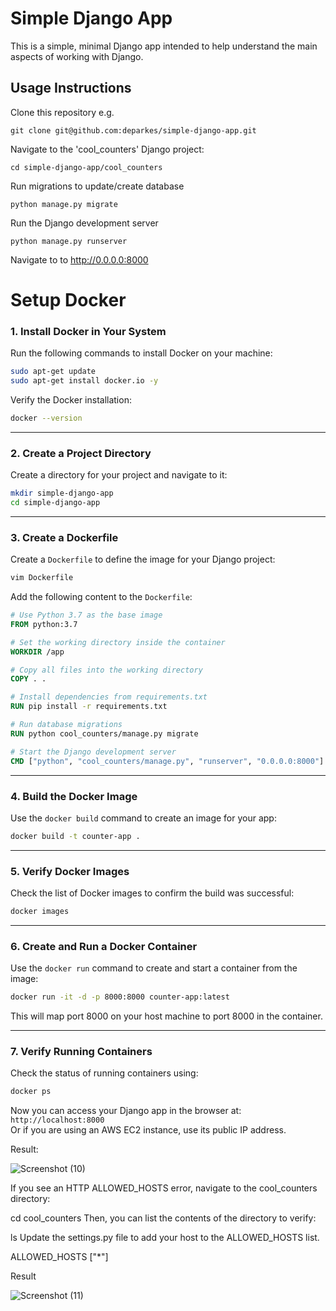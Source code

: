 # Simple Django App
This is a simple, minimal Django app intended to help understand the main aspects of working with Django.

## Usage Instructions
Clone this repository e.g.

```
git clone git@github.com:deparkes/simple-django-app.git
```

Navigate to the 'cool_counters' Django project:

```
cd simple-django-app/cool_counters
```

Run migrations to update/create database
```
python manage.py migrate
```

Run the Django development server
```
python manage.py runserver
```

Navigate to to http://0.0.0.0:8000

# Setup Docker

### 1. Install Docker in Your System  
Run the following commands to install Docker on your machine:  
```bash
sudo apt-get update 
sudo apt-get install docker.io -y
```
Verify the Docker installation:  
```bash
docker --version
```

---

### 2. Create a Project Directory  
Create a directory for your project and navigate to it:  
```bash
mkdir simple-django-app
cd simple-django-app
```

---

### 3. Create a Dockerfile  
Create a `Dockerfile` to define the image for your Django project:  
```bash
vim Dockerfile
```

Add the following content to the `Dockerfile`:  
```dockerfile
# Use Python 3.7 as the base image
FROM python:3.7

# Set the working directory inside the container
WORKDIR /app

# Copy all files into the working directory
COPY . .

# Install dependencies from requirements.txt
RUN pip install -r requirements.txt

# Run database migrations
RUN python cool_counters/manage.py migrate

# Start the Django development server
CMD ["python", "cool_counters/manage.py", "runserver", "0.0.0.0:8000"]
```

---

### 4. Build the Docker Image  
Use the `docker build` command to create an image for your app:  
```bash
docker build -t counter-app .
```

---

### 5. Verify Docker Images  
Check the list of Docker images to confirm the build was successful:  
```bash
docker images
```

---

### 6. Create and Run a Docker Container  
Use the `docker run` command to create and start a container from the image:  
```bash
docker run -it -d -p 8000:8000 counter-app:latest
```
This will map port 8000 on your host machine to port 8000 in the container.

---

### 7. Verify Running Containers  
Check the status of running containers using:  
```bash
docker ps
```

Now you can access your Django app in the browser at:  
`http://localhost:8000`  
Or if you are using an AWS EC2 instance, use its public IP address.

Result:

![Screenshot (10)](https://github.com/user-attachments/assets/5c7f5ced-79ed-44c8-ab51-f7233ca28a3a)


If you see an HTTP ALLOWED_HOSTS error, navigate to the cool_counters directory:

cd cool_counters
Then, you can list the contents of the directory to verify:

ls
Update the settings.py file to add your host to the ALLOWED_HOSTS list.

ALLOWED_HOSTS ["*"]

Result

![Screenshot (11)](https://github.com/user-attachments/assets/1ec585c9-a516-465c-b8ab-60fae9fa5dfd)


